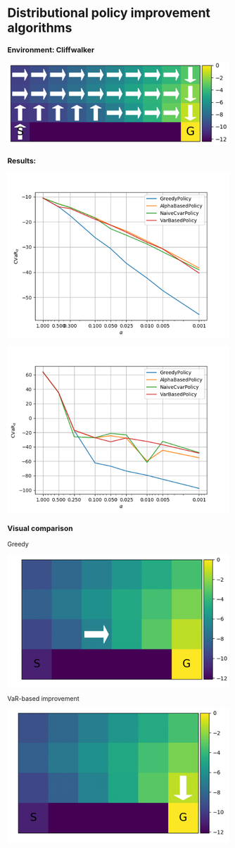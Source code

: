 # Distributional policy improvement algorithms

### Environment: Cliffwalker

![](../files/cliffwalker.png)

### Results:
![](../files/ideal.png)

![](../files/risky.png)

### Visual comparison
Greedy

![](../files/greedy.gif)

VaR-based improvement

![](../files/var-based.gif)